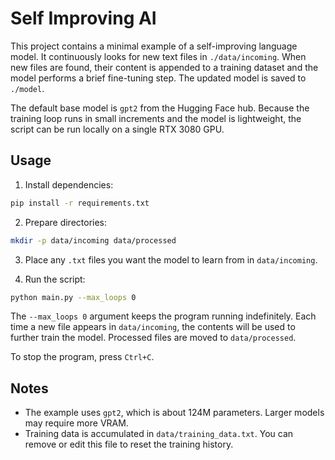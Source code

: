 # Self Improving AI

This project contains a minimal example of a self-improving language model. It
continuously looks for new text files in `./data/incoming`. When new files are
found, their content is appended to a training dataset and the model performs a
brief fine-tuning step. The updated model is saved to `./model`.

The default base model is `gpt2` from the Hugging Face hub. Because the training
loop runs in small increments and the model is lightweight, the script can be
run locally on a single RTX 3080 GPU.

## Usage

1. Install dependencies:

```bash
pip install -r requirements.txt
```

2. Prepare directories:

```bash
mkdir -p data/incoming data/processed
```

3. Place any `.txt` files you want the model to learn from in `data/incoming`.

4. Run the script:

```bash
python main.py --max_loops 0
```

The `--max_loops 0` argument keeps the program running indefinitely. Each time a
new file appears in `data/incoming`, the contents will be used to further train
the model. Processed files are moved to `data/processed`.

To stop the program, press `Ctrl+C`.

## Notes

- The example uses `gpt2`, which is about 124M parameters. Larger models may
  require more VRAM.
- Training data is accumulated in `data/training_data.txt`. You can remove or
  edit this file to reset the training history.

